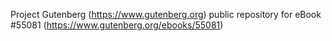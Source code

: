 Project Gutenberg (https://www.gutenberg.org) public repository for
eBook #55081 (https://www.gutenberg.org/ebooks/55081)
